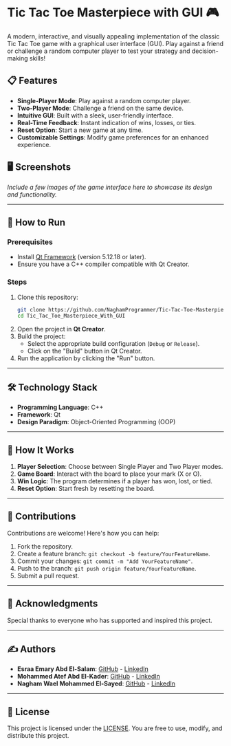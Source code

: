 # Tic Tac Toe Masterpiece with GUI 🎮

A modern, interactive, and visually appealing implementation of the classic Tic Tac Toe game with a graphical user interface (GUI). Play against a friend or challenge a random computer player to test your strategy and decision-making skills!

## 📋 Features

- **Single-Player Mode**: Play against a random computer player.
- **Two-Player Mode**: Challenge a friend on the same device.
- **Intuitive GUI**: Built with a sleek, user-friendly interface.
- **Real-Time Feedback**: Instant indication of wins, losses, or ties.
- **Reset Option**: Start a new game at any time.
- **Customizable Settings**: Modify game preferences for an enhanced experience.

## 🖥️ Screenshots

*Include a few images of the game interface here to showcase its design and functionality.*

---

## 🚀 How to Run

### Prerequisites
- Install [Qt Framework](https://www.qt.io/) (version 5.12.18 or later).
- Ensure you have a C++ compiler compatible with Qt Creator.

### Steps
1. Clone this repository:
   ```bash
   git clone https://github.com/NaghamProgrammer/Tic-Tac-Toe-Masterpiece-With-GUI.git
   cd Tic_Tac_Toe_Masterpiece_With_GUI
   ```
2. Open the project in **Qt Creator**.
3. Build the project:
   - Select the appropriate build configuration (`Debug` or `Release`).
   - Click on the "Build" button in Qt Creator.
4. Run the application by clicking the "Run" button.

---

## 🛠️ Technology Stack

- **Programming Language**: C++
- **Framework**: Qt
- **Design Paradigm**: Object-Oriented Programming (OOP)

---

## 🧠 How It Works

1. **Player Selection**: Choose between Single Player and Two Player modes.
2. **Game Board**: Interact with the board to place your mark (X or O).
3. **Win Logic**: The program determines if a player has won, lost, or tied.
4. **Reset Option**: Start fresh by resetting the board.

---

## 🤝 Contributions

Contributions are welcome! Here's how you can help:
1. Fork the repository.
2. Create a feature branch: `git checkout -b feature/YourFeatureName`.
3. Commit your changes: `git commit -m "Add YourFeatureName"`.
4. Push to the branch: `git push origin feature/YourFeatureName`.
5. Submit a pull request.

---

## 🌟 Acknowledgments

Special thanks to everyone who has supported and inspired this project.

---

## ✍️ Authors

- **Esraa Emary Abd El-Salam**: [GitHub](https://github.com/esraa-emary) - [LinkedIn](https://www.linkedin.com/in/esraa-emary-b372b8303/)
- **Mohammed Atef Abd El-Kader**: [GitHub](https://github.com/Mohammed-3tef) - [LinkedIn](https://www.linkedin.com/in/mohammed-atef-b0a408299/)
- **Nagham Wael Mohammed El-Sayed**: [GitHub](https://github.com/NaghamProgrammer) - [LinkedIn](https://www.linkedin.com/in/nagham-wael-5aa70a318/)
---

## 📜 License

This project is licensed under the [LICENSE](https://github.com/NaghamProgrammer/Tic-Tac-Toe-Masterpiece-With-GUI/blob/main/LICENSE). You are free to use, modify, and distribute this project.
